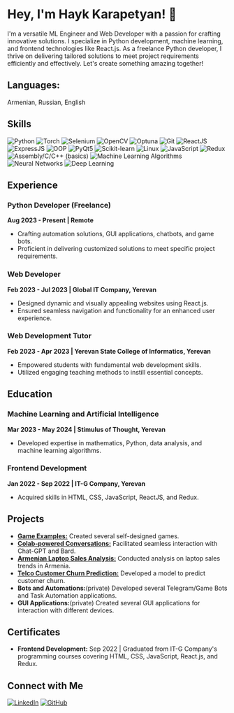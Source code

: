 # Hey, I'm Hayk Karapetyan! 👋

I'm a versatile ML Engineer and Web Developer with a passion for crafting innovative solutions. I specialize in Python development, machine learning, and frontend technologies like React.js. As a freelance Python developer, I thrive on delivering tailored solutions to meet project requirements efficiently and effectively. Let's create something amazing together!

## Languages: 
Armenian, Russian, English

## Skills
![Python](https://img.shields.io/badge/Python-3776AB?style=for-the-badge&logo=python&logoColor=white) ![Torch](https://img.shields.io/badge/PyTorch-EE4C2C?style=for-the-badge&logo=pytorch&logoColor=white) ![Selenium](https://img.shields.io/badge/Selenium-43B02A?style=for-the-badge&logo=selenium&logoColor=white) ![OpenCV](https://img.shields.io/badge/OpenCV-5C3EE8?style=for-the-badge&logo=opencv&logoColor=white) ![Optuna](https://img.shields.io/badge/Optuna-1ABC9C?style=for-the-badge&logo=optuna&logoColor=white) ![Git](https://img.shields.io/badge/Git-F05032?style=for-the-badge&logo=git&logoColor=white) ![ReactJS](https://img.shields.io/badge/ReactJS-61DAFB?style=for-the-badge&logo=react&logoColor=white) ![ExpressJS](https://img.shields.io/badge/ExpressJS-000000?style=for-the-badge&logo=express&logoColor=white) ![OOP](https://img.shields.io/badge/OOP-239120?style=for-the-badge&logo=python&logoColor=white) ![PyQt5](https://img.shields.io/badge/PyQt5-41CD52?style=for-the-badge&logo=qt&logoColor=white) ![Scikit-learn](https://img.shields.io/badge/Scikit--learn-F7931E?style=for-the-badge&logo=scikit-learn&logoColor=white) ![Linux](https://img.shields.io/badge/Linux-FCC624?style=for-the-badge&logo=linux&logoColor=black) ![JavaScript](https://img.shields.io/badge/JavaScript-F7DF1E?style=for-the-badge&logo=javascript&logoColor=black) ![Redux](https://img.shields.io/badge/Redux-764ABC?style=for-the-badge&logo=redux&logoColor=white) ![Assembly/C/C++ (basics)](https://img.shields.io/badge/Assembly/C/C++-007396?style=for-the-badge&logo=c%2B%2B&logoColor=white) ![Machine Learning Algorithms](https://img.shields.io/badge/ML%20Algorithms-FF6F61?style=for-the-badge) ![Neural Networks](https://img.shields.io/badge/Neural%20Networks-FF6F61?style=for-the-badge) ![Deep Learning](https://img.shields.io/badge/Deep%20Learning-FF6F61?style=for-the-badge)

## Experience
### Python Developer (Freelance)
**Aug 2023 - Present | Remote**
- Crafting automation solutions, GUI applications, chatbots, and game bots.
- Proficient in delivering customized solutions to meet specific project requirements.

### Web Developer
**Feb 2023 - Jul 2023 | Global IT Company, Yerevan**
- Designed dynamic and visually appealing websites using React.js.
- Ensured seamless navigation and functionality for an enhanced user experience.

### Web Development Tutor
**Feb 2023 - Apr 2023 | Yerevan State College of Informatics, Yerevan**
- Empowered students with fundamental web development skills.
- Utilized engaging teaching methods to instill essential concepts.

## Education
### Machine Learning and Artificial Intelligence
**Mar 2023 - May 2024 | Stimulus of Thought, Yerevan**
- Developed expertise in mathematics, Python, data analysis, and machine learning algorithms.

### Frontend Development
**Jan 2022 - Sep 2022 | IT-G Company, Yerevan**
- Acquired skills in HTML, CSS, JavaScript, ReactJS, and Redux.

## Projects
- **[Game Examples:](https://github.com/Hayk-Karapetyan-Git)** Created several self-designed games.
- **[Colab-powered Conversations:](https://colab.research.google.com/drive/1zYGpD0jaWWQf_ighOVBL_HmJMUG1PWb3?usp=sharing)** Facilitated seamless interaction with Chat-GPT and Bard.
- **[Armenian Laptop Sales Analysis:](https://colab.research.google.com/drive/1lcmf5ZL4PYbFZgdGPfihm7LBm31nf965?usp=sharing)** Conducted analysis on laptop sales trends in Armenia.
- **[Telco Customer Churn Prediction:](https://github.com/Zark-ML/churn_prediction)** Developed a model to predict customer churn.
- **Bots and Automations:**(private) Developed several Telegram/Game Bots and Task Automation applications.
- **GUI Applications:**(private) Created several GUI applications for interaction with different devices.

## Certificates
- **Frontend Development:** Sep 2022 | Graduated from IT-G Company's programming courses covering HTML, CSS, JavaScript, React.js, and Redux.

## Connect with Me
[![LinkedIn](https://img.shields.io/badge/LinkedIn-hayk--karapetyan--ml-blue?style=for-the-badge&logo=linkedin)](linkedin.com/in/hayk-karapetyan-ml) [![GitHub](https://img.shields.io/badge/GitHub-Hayk--Karapetyan--Git-darkgreen?style=for-the-badge&logo=github)](github.com/Hayk-Karapetyan-Git)
